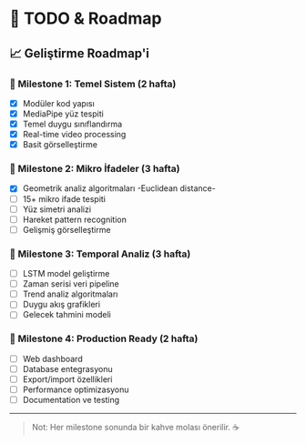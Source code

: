 # 🚀 TODO & Roadmap

## 📈 Geliştirme Roadmap'i

### 🎯 Milestone 1: Temel Sistem (2 hafta)
- [x] Modüler kod yapısı
- [x] MediaPipe yüz tespiti
- [x] Temel duygu sınıflandırma
- [x] Real-time video processing
- [x] Basit görselleştirme

### 🎯 Milestone 2: Mikro İfadeler (3 hafta)
- [x] Geometrik analiz algoritmaları -Euclidean distance- 
- [ ] 15+ mikro ifade tespiti
- [ ] Yüz simetri analizi
- [ ] Hareket pattern recognition
- [ ] Gelişmiş görselleştirme

### 🎯 Milestone 3: Temporal Analiz (3 hafta)
- [ ] LSTM model geliştirme
- [ ] Zaman serisi veri pipeline
- [ ] Trend analiz algoritmaları
- [ ] Duygu akış grafikleri
- [ ] Gelecek tahmini modeli

### 🎯 Milestone 4: Production Ready (2 hafta)
- [ ] Web dashboard
- [ ] Database entegrasyonu
- [ ] Export/import özellikleri
- [ ] Performance optimizasyonu
- [ ] Documentation ve testing

---

> Not: Her milestone sonunda bir kahve molası önerilir. ☕
